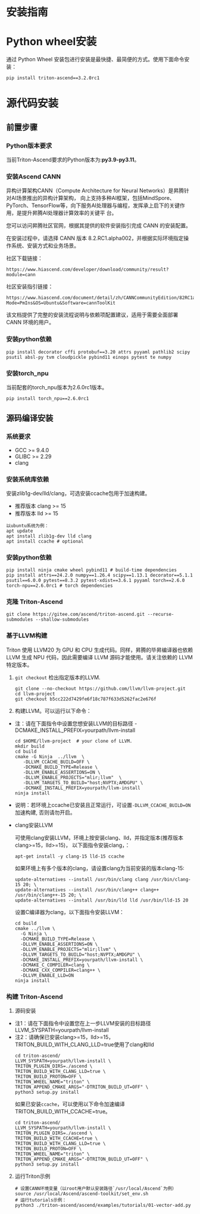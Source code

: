 # 安装指南
# Python wheel安装
通过 Python Wheel 安装包进行安装是最快捷、最简便的方式。使用下面命令安装：
```
pip install triton-ascend==3.2.0rc1
```
# 源代码安装
## 前置步骤

### Python版本要求

当前Triton-Ascend要求的Python版本为:**py3.9-py3.11**。

### 安装Ascend CANN
异构计算架构CANN（Compute Architecture for Neural Networks）是昇腾针对AI场景推出的异构计算架构，
向上支持多种AI框架，包括MindSpore、PyTorch、TensorFlow等，向下服务AI处理器与编程，发挥承上启下的关键作用，是提升昇腾AI处理器计算效率的关键平
台。

您可以访问昇腾社区官网，根据其提供的软件安装指引完成 CANN 的安装配置。

在安装过程中，请选择 CANN 版本 8.2.RC1.alpha002，并根据实际环境指定操作系统、安装方式和业务场景。

社区下载链接：
```
https://www.hiascend.com/developer/download/community/result?module=cann
```
社区安装指引链接：
```
https://www.hiascend.com/document/detail/zh/CANNCommunityEdition/82RC1alpha002/softwareinst/instg/instg_0001.html?Mode=PmIns&OS=Ubuntu&Software=cannToolKit
```
该文档提供了完整的安装流程说明与依赖项配置建议，适用于需要全面部署 CANN 环境的用户。

### 安装python依赖
```
pip install decorator cffi protobuf==3.20 attrs pyyaml pathlib2 scipy psutil absl-py tvm cloudpickle pybind11 einops pytest te numpy
```

### 安装torch_npu

当前配套的torch_npu版本为2.6.0rc1版本。
```
pip install torch_npu==2.6.0rc1
```

## 源码编译安装

### **系统要求**

- GCC >= 9.4.0
- GLIBC >= 2.29
- clang

### 安装系统库依赖

安装zlib1g-dev/lld/clang，可选安装ccache包用于加速构建。
- 推荐版本 clang >= 15
- 推荐版本 lld >= 15
```
以ubuntu系统为例：
apt update
apt install zlib1g-dev lld clang
apt install ccache # optional
```

### 安装python依赖
```
pip install ninja cmake wheel pybind11 # build-time dependencies
pip install attrs==24.2.0 numpy==1.26.4 scipy==1.13.1 decorator==5.1.1 psutil==6.0.0 pytest==8.3.2 pytest-xdist==3.6.1 pyyaml torch==2.6.0 torch-npu==2.6.0rc1 # torch dependencies
```

### **克隆 Triton-Ascend**

```
git clone https://gitee.com/ascend/triton-ascend.git --recurse-submodules --shallow-submodules
```

### **基于LLVM构建**

Triton 使用 LLVM20 为 GPU 和 CPU 生成代码。同样，昇腾的毕昇编译器也依赖 LLVM 生成 NPU 代码，因此需要编译 LLVM 源码才能使用。请关注依赖的 LLVM 特定版本。

1. `git checkout` 检出指定版本的LLVM.

   ```
   git clone --no-checkout https://github.com/llvm/llvm-project.git
   cd llvm-project
   git checkout b5cc222d7429fe6f18c787f633d5262fac2e676f
   ```

2. 构建LLVM。可以运行以下命令：
- 注：请在下面指令中设置您想安装LLVM的目标路径 -DCMAKE_INSTALL_PREFIX=yourpath/llvm-install

   ```
   cd $HOME/llvm-project  # your clone of LLVM.
   mkdir build
   cd build
   cmake -G Ninja  ../llvm  \
      -DLLVM_CCACHE_BUILD=OFF \
      -DCMAKE_BUILD_TYPE=Release \
      -DLLVM_ENABLE_ASSERTIONS=ON \
      -DLLVM_ENABLE_PROJECTS="mlir;llvm"  \
      -DLLVM_TARGETS_TO_BUILD="host;NVPTX;AMDGPU" \
      -DCMAKE_INSTALL_PREFIX=yourpath/llvm-install
   ninja install
   ```
- 说明：若环境上ccache已安装且正常运行，可设置`-DLLVM_CCACHE_BUILD=ON`加速构建, 否则请勿开启。
- clang安装LLVM
  
  可使用clang安装LLVM，环境上按安装clang、lld，并指定版本(推荐版本clang>=15，lld>=15)，
  以下面指令安装clang，：
  ``` 
  apt-get install -y clang-15 lld-15 ccache
  ``` 
  如果环境上有多个版本的clang，请设置clang为当前安装的版本clang-15:
  ``` 
  update-alternatives --install /usr/bin/clang clang /usr/bin/clang-15 20; \
  update-alternatives --install /usr/bin/clang++ clang++ /usr/bin/clang++-15 20; \
  update-alternatives --install /usr/bin/lld lld /usr/bin/lld-15 20
  ```
  设置C编译器为clang，以下面指令安装LLVM：
  ```
  cd build
  cmake ../llvm \
    -G Ninja \
    -DCMAKE_BUILD_TYPE=Release \
    -DLLVM_ENABLE_ASSERTIONS=ON \
    -DLLVM_ENABLE_PROJECTS="mlir;llvm" \
    -DLLVM_TARGETS_TO_BUILD="host;NVPTX;AMDGPU" \
    -DCMAKE_INSTALL_PREFIX=yourpath/llvm-install \
    -DCMAKE_C_COMPILER=clang \
    -DCMAKE_CXX_COMPILER=clang++ \
    -DLLVM_ENABLE_LLD=ON
  ninja install
  ```
### **构建 Triton-Ascend**

1. 源码安装

- 注1：请在下面指令中设置您在上一步LLVM安装的目标路径 LLVM_SYSPATH=yourpath/llvm-install
- 注2：请确保已安装clang>=15，lld>=15，TRITON_BUILD_WITH_CLANG_LLD=true使用了clang和lld
   ```
   cd triton-ascend/
   LLVM_SYSPATH=yourpath/llvm-install \
   TRITON_PLUGIN_DIRS=./ascend \
   TRITON_BUILD_WITH_CLANG_LLD=true \
   TRITON_BUILD_PROTON=OFF \
   TRITON_WHEEL_NAME="triton" \
   TRITON_APPEND_CMAKE_ARGS="-DTRITON_BUILD_UT=OFF" \
   python3 setup.py install
   ```
   如果已安装`ccache`，可以使用以下命令加速编译 TRITON_BUILD_WITH_CCACHE=true。
   ```
   cd triton-ascend/
   LLVM_SYSPATH=yourpath/llvm-install \
   TRITON_PLUGIN_DIRS=./ascend \
   TRITON_BUILD_WITH_CCACHE=true \
   TRITON_BUILD_WITH_CLANG_LLD=true \
   TRITON_BUILD_PROTON=OFF \
   TRITON_WHEEL_NAME="triton" \
   TRITON_APPEND_CMAKE_ARGS="-DTRITON_BUILD_UT=OFF" \
   python3 setup.py install
   ```

2. 运行Triton示例
   ```
   # 设置CANN环境变量（以root用户默认安装路径`/usr/local/Ascend`为例）
   source /usr/local/Ascend/ascend-toolkit/set_env.sh
   # 运行tutorials示例：
   python3 ./triton-ascend/ascend/examples/tutorials/01-vector-add.py
   ```
